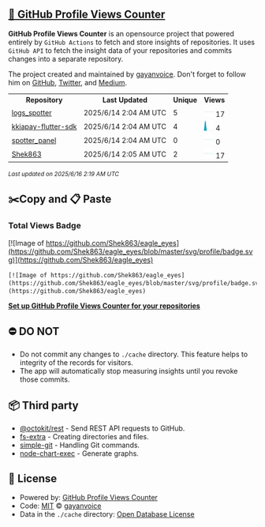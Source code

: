 ## [🚀 GitHub Profile Views Counter](https://github.com/gayanvoice/github-profile-views-counter)
**GitHub Profile Views Counter** is an opensource project that powered entirely by  `GitHub Actions` to fetch and store insights of repositories.
It uses `GitHub API` to fetch the insight data of your repositories and commits changes into a separate repository.

The project created and maintained by [gayanvoice](https://github.com/gayanvoice). Don't forget to follow him on [GitHub](https://github.com/gayanvoice), [Twitter](https://twitter.com/gayanvoice), and [Medium](https://gayanvoice.medium.com/).

<table>
	<tr>
		<th>
			Repository
		</th>
		<th>
			Last Updated
		</th>
		<th>
			Unique
		</th>
		<th>
			Views
		</th>
	</tr>
	<tr>
		<td>
			<a href="https://github.com/Shek863/eagle_eyes/tree/master/readme/925978185/week.md">
				logs_spotter
			</a>
		</td>
		<td>
			2025/6/14 2:04 AM UTC
		</td>
		<td>
			5
		</td>
		<td>
			<img alt="Response time graph" src="https://github.com/Shek863/eagle_eyes/raw/master/graph/925978185/small/week.png" height="20"> 17
		</td>
	</tr>
	<tr>
		<td>
			<a href="https://github.com/Shek863/eagle_eyes/tree/master/readme/470112460/week.md">
				kkiapay-flutter-sdk
			</a>
		</td>
		<td>
			2025/6/14 2:04 AM UTC
		</td>
		<td>
			4
		</td>
		<td>
			<img alt="Response time graph" src="https://github.com/Shek863/eagle_eyes/raw/master/graph/470112460/small/week.png" height="20"> 4
		</td>
	</tr>
	<tr>
		<td>
			<a href="https://github.com/Shek863/eagle_eyes/tree/master/readme/936112139/week.md">
				spotter_panel
			</a>
		</td>
		<td>
			2025/6/14 2:04 AM UTC
		</td>
		<td>
			0
		</td>
		<td>
			<img alt="Response time graph" src="https://github.com/Shek863/eagle_eyes/raw/master/graph/936112139/small/week.png" height="20"> 0
		</td>
	</tr>
	<tr>
		<td>
			<a href="https://github.com/Shek863/eagle_eyes/tree/master/readme/414736908/week.md">
				Shek863
			</a>
		</td>
		<td>
			2025/6/14 2:05 AM UTC
		</td>
		<td>
			2
		</td>
		<td>
			<img alt="Response time graph" src="https://github.com/Shek863/eagle_eyes/raw/master/graph/414736908/small/week.png" height="20"> 17
		</td>
	</tr>
</table>

<small><i>Last updated on 2025/6/16 2:19 AM UTC</i></small>

## ✂️Copy and 📋 Paste
### Total Views Badge
[![Image of https://github.com/Shek863/eagle_eyes](https://github.com/Shek863/eagle_eyes/blob/master/svg/profile/badge.svg)](https://github.com/Shek863/eagle_eyes)

```readme
[![Image of https://github.com/Shek863/eagle_eyes](https://github.com/Shek863/eagle_eyes/blob/master/svg/profile/badge.svg)](https://github.com/Shek863/eagle_eyes)
```
[**Set up GitHub Profile Views Counter for your repositories**](https://github.com/gayanvoice/github-profile-views-counter)
## ⛔ DO NOT
- Do not commit any changes to `./cache` directory. This feature helps to integrity of the records for visitors.
- The app will automatically stop measuring insights until you revoke those commits.
## 📦 Third party

- [@octokit/rest](https://www.npmjs.com/package/@octokit/rest) - Send REST API requests to GitHub.
- [fs-extra](https://www.npmjs.com/package/fs-extra) - Creating directories and files.
- [simple-git](https://www.npmjs.com/package/simple-git) - Handling Git commands.
- [node-chart-exec](https://www.npmjs.com/package/node-chart-exec) - Generate graphs.
## 📄 License
- Powered by: [GitHub Profile Views Counter](https://github.com/gayanvoice/github-profile-views-counter)
- Code: [MIT](./LICENSE) © [gayanvoice](https://github.com/gayanvoice)
- Data in the `./cache` directory: [Open Database License](https://opendatacommons.org/licenses/odbl/1-0/)